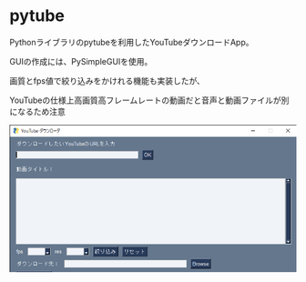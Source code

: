 # pytube
Pythonライブラリのpytubeを利用したYouTubeダウンロードApp。

GUIの作成には、PySimpleGUIを使用。

画質とfps値で絞り込みをかけれる機能も実装したが、

YouTubeの仕様上高画質高フレームレートの動画だと音声と動画ファイルが別になるため注意

![image](https://github.com/garitaku/pytube/blob/master/YouTube%20%E3%83%80%E3%82%A6%E3%83%B3%E3%83%AD%E3%83%BC%E3%83%80%202023_03_17%2012_17_57.png)
